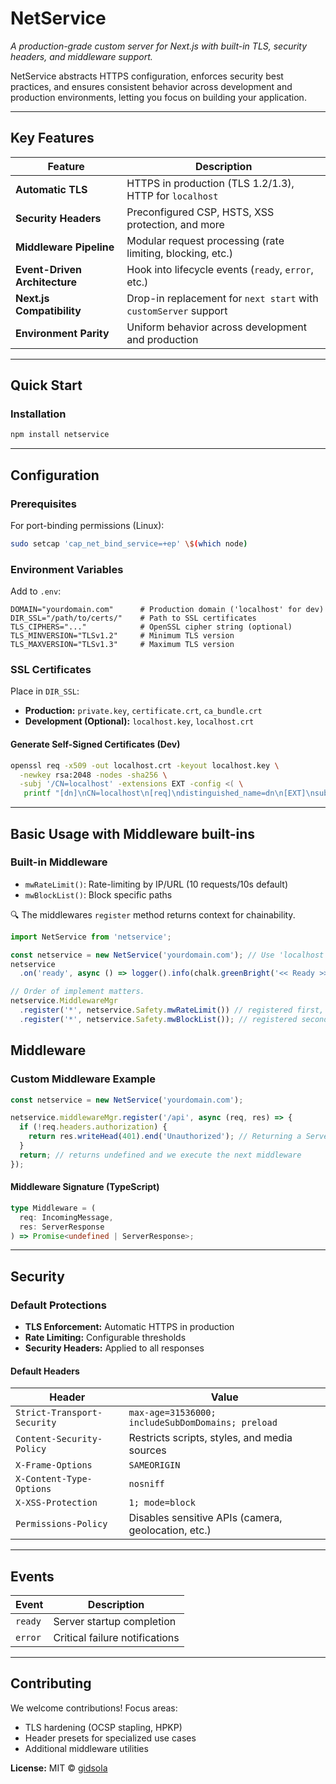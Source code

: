 # NetService

*A production-grade custom server for Next.js with built-in TLS, security headers, and middleware support.*

NetService abstracts HTTPS configuration, enforces security best practices, and ensures consistent behavior across development and production environments, letting you focus on building your application.

---

## Key Features

| Feature                     | Description                                                                 |
|-----------------------------|-----------------------------------------------------------------------------|
| **Automatic TLS**           | HTTPS in production (TLS 1.2/1.3), HTTP for `localhost`                    |
| **Security Headers**        | Preconfigured CSP, HSTS, XSS protection, and more                          |
| **Middleware Pipeline**     | Modular request processing (rate limiting, blocking, etc.)                 |
| **Event-Driven Architecture** | Hook into lifecycle events (`ready`, `error`, etc.)                       |
| **Next.js Compatibility**   | Drop-in replacement for `next start` with `customServer` support           |
| **Environment Parity**      | Uniform behavior across development and production                         |

---

## Quick Start

### Installation
```bash
npm install netservice
```

---

## Configuration

### Prerequisites
For port-binding permissions (Linux):
```bash
sudo setcap 'cap_net_bind_service=+ep' \$(which node)
```

### Environment Variables
Add to `.env`:
```env
DOMAIN="yourdomain.com"      # Production domain ('localhost' for dev)
DIR_SSL="/path/to/certs/"    # Path to SSL certificates
TLS_CIPHERS="..."            # OpenSSL cipher string (optional)
TLS_MINVERSION="TLSv1.2"     # Minimum TLS version
TLS_MAXVERSION="TLSv1.3"     # Maximum TLS version
```

### SSL Certificates
Place in `DIR_SSL`:
- **Production:** `private.key`, `certificate.crt`, `ca_bundle.crt`
- **Development (Optional):** `localhost.key`, `localhost.crt`

#### Generate Self-Signed Certificates (Dev)
```bash
openssl req -x509 -out localhost.crt -keyout localhost.key \
  -newkey rsa:2048 -nodes -sha256 \
  -subj '/CN=localhost' -extensions EXT -config <( \
   printf "[dn]\nCN=localhost\n[req]\ndistinguished_name=dn\n[EXT]\nsubjectAltName=DNS\:localhost\nkeyUsage=digitalSignature\nextendedKeyUsage=serverAuth")
```

---

## Basic Usage with Middleware built-ins  

### Built-in Middleware
- `mwRateLimit()`: Rate-limiting by IP/URL (10 requests/10s default)
- `mwBlockList()`: Block specific paths  

🔍 The middlewares `register` method returns context for chainability.  

```javascript
import NetService from 'netservice';

const netservice = new NetService('yourdomain.com'); // Use 'localhost' for development
netservice
  .on('ready', async () => logger().info(chalk.greenBright('<< Ready >>'))); // simulated logger function

// Order of implement matters.
netservice.MiddlewareMgr
  .register('*', netservice.Safety.mwRateLimit()) // registered first, runs before any others.
  .register('*', netservice.Safety.mwBlockList()); // registered second, runs only if the prior middleware returns `undefined`  

```

## Middleware

### Custom Middleware Example
```javascript
const netservice = new NetService('yourdomain.com');

netservice.middlewareMgr.register('/api', async (req, res) => {
  if (!req.headers.authorization) {
    return res.writeHead(401).end('Unauthorized'); // Returning a ServerResponse of any kind ends our request processing.
  }
  return; // returns undefined and we execute the next middleware
});

```

#### Middleware Signature (TypeScript)
```typescript
type Middleware = (
  req: IncomingMessage,
  res: ServerResponse
) => Promise<undefined | ServerResponse>;
```

---

## Security

### Default Protections
- **TLS Enforcement:** Automatic HTTPS in production
- **Rate Limiting:** Configurable thresholds
- **Security Headers:** Applied to all responses

#### Default Headers
| Header                     | Value                                                                 |
|----------------------------|-----------------------------------------------------------------------|
| `Strict-Transport-Security`| `max-age=31536000; includeSubDomDomains; preload`                     |
| `Content-Security-Policy`  | Restricts scripts, styles, and media sources                         |
| `X-Frame-Options`          | `SAMEORIGIN`                                                          |
| `X-Content-Type-Options`   | `nosniff`                                                             |
| `X-XSS-Protection`         | `1; mode=block`                                                       |
| `Permissions-Policy`       | Disables sensitive APIs (camera, geolocation, etc.)                  |

---

## Events

| Event   | Description                          |
|---------|--------------------------------------|
| `ready` | Server startup completion            |
| `error` | Critical failure notifications       |

---

## Contributing

We welcome contributions! Focus areas:
- TLS hardening (OCSP stapling, HPKP)
- Header presets for specialized use cases
- Additional middleware utilities

**License:** MIT © [gidsola](https://github.com/gidsola)
